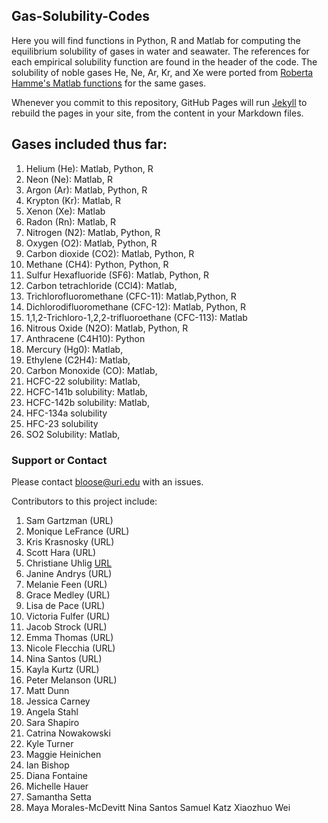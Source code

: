 ## Gas-Solubility-Codes

Here you will find functions in Python, R and Matlab for computing the equilibrium solubility of gases in water and seawater. The references for each empirical solubility function are found in the header of the code.   The solubility of noble gases He, Ne, Ar, Kr, and Xe were ported from [Roberta Hamme's Matlab functions](https://web.uvic.ca/~rhamme/download.html) for the same gases.

Whenever you commit to this repository, GitHub Pages will run [Jekyll](https://jekyllrb.com/) to rebuild the pages in your site, from the content in your Markdown files.

## Gases included thus far:
1. Helium (He): Matlab, Python, R
2. Neon (Ne): Matlab, R
3. Argon (Ar):  Matlab, Python, R
4. Krypton (Kr): Matlab, R
5. Xenon (Xe): Matlab
6. Radon (Rn): Matlab, R
7. Nitrogen (N2): Matlab, Python, R
8. Oxygen (O2): Matlab, Python, R
9. Carbon dioxide (CO2): Matlab, Python, R
10. Methane (CH4):  Python, Python, R
11. Sulfur Hexafluoride (SF6): Matlab, Python, R
12. Carbon tetrachloride (CCl4): Matlab, 
13. Trichlorofluoromethane (CFC-11): Matlab,Python, R
14. Dichlorodifluoromethane (CFC-12): Matlab, Python, R
15. 1,1,2-Trichloro-1,2,2-trifluoroethane (CFC-113): Matlab 
16. Nitrous Oxide (N2O): Matlab, Python, R
17. Anthracene (C4H10): Python 
18. Mercury (Hg0): Matlab,
19. Ethylene (C2H4): Matlab, 
20. Carbon Monoxide (CO): Matlab,
21. HCFC-22 solubility: Matlab,
22. HCFC-141b solubility: Matlab,
23. HCFC-142b solubility: Matlab,
24. HFC-134a solubility
25. HFC-23 solubility
26. SO2 Solubility: Matlab,

### Support or Contact

Please contact bloose@uri.edu with an issues.

Contributors to this project include:

1. Sam Gartzman (URL)
2. Monique LeFrance (URL)
3. Kris Krasnosky (URL)
4. Scott Hara (URL)
5. Christiane Uhlig [URL](https://www.awi.de/en/about-us/organisation/staff/christiane-uhlig.html)
6. Janine Andrys (URL)
7. Melanie Feen (URL) 
8. Grace Medley (URL) 
9. Lisa de Pace (URL)
10. Victoria Fulfer (URL)
11. Jacob Strock (URL)
12. Emma Thomas (URL)
13. Nicole Flecchia (URL)
14. Nina Santos (URL)
15. Kayla	Kurtz (URL)
16. Peter	Melanson (URL)
17. Matt	Dunn
18. Jessica	Carney
19. Angela	Stahl
20. Sara	Shapiro
21. Catrina	Nowakowski
22. Kyle	Turner
23. Maggie	Heinichen
24. Ian	Bishop
25. Diana	Fontaine
26. Michelle	Hauer
27. Samantha	Setta
28. Maya	Morales-McDevitt
Nina	Santos
Samuel	Katz
Xiaozhuo	Wei

